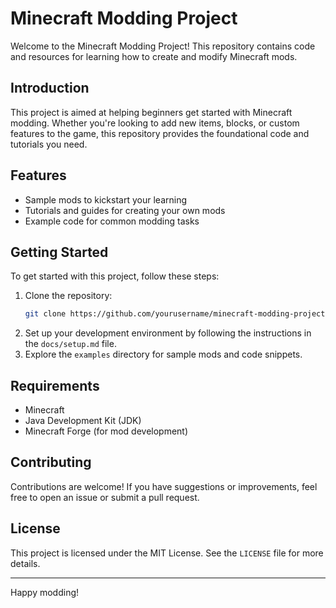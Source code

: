 # Minecraft Modding Project

Welcome to the Minecraft Modding Project! This repository contains code and resources for learning how to create and modify Minecraft mods.

## Introduction

This project is aimed at helping beginners get started with Minecraft modding. Whether you're looking to add new items, blocks, or custom features to the game, this repository provides the foundational code and tutorials you need.

## Features

- Sample mods to kickstart your learning
- Tutorials and guides for creating your own mods
- Example code for common modding tasks

## Getting Started

To get started with this project, follow these steps:

1. Clone the repository:
    ```bash
    git clone https://github.com/yourusername/minecraft-modding-project.git
    ```
2. Set up your development environment by following the instructions in the `docs/setup.md` file.
3. Explore the `examples` directory for sample mods and code snippets.

## Requirements

- Minecraft
- Java Development Kit (JDK)
- Minecraft Forge (for mod development)

## Contributing

Contributions are welcome! If you have suggestions or improvements, feel free to open an issue or submit a pull request.

## License

This project is licensed under the MIT License. See the `LICENSE` file for more details.

---

Happy modding!
